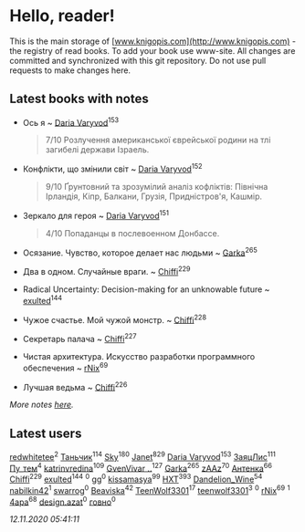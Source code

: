 # Hello, reader!
This is the main storage of [www.knigopis.com](http://www.knigopis.com) - the registry of read books.
To add your book use www-site. All changes are committed and synchronized with this git repository.
Do not use pull requests to make changes here.


## Latest books with notes
* Ось я ~ [Daria Varyvod](users/829/829893410524253-facebook)<sup>153</sup>
    > 7/10 Розлучення американської єврейської родини на тлі загибелі держави Ізраель.

* Конфлікти, що змінили світ ~ [Daria Varyvod](users/829/829893410524253-facebook)<sup>152</sup>
    > 9/10 Ґрунтовний та зрозумілий аналіз кофліктів: Північна Ірландія, Кіпр, Балкани, Грузія, Придністров'я, Кашмір.

* Зеркало для героя ~ [Daria Varyvod](users/829/829893410524253-facebook)<sup>151</sup>
    > 4/10 Попаданцы в послевоенном Донбассе.

* Осязание. Чувство, которое делает нас людьми ~ [Garka](users/115/115753719718250012620-google)<sup>265</sup>

* Два в одном. Случайные враги. ~ [Chiffi](users/105/105831994080785626680-google)<sup>229</sup>

* Radical Uncertainty: Decision-making for an unknowable future ~ [exulted](users/100/100599204551896265722-google)<sup>144</sup>

* Чужое счастье. Мой чужой монстр. ~ [Chiffi](users/105/105831994080785626680-google)<sup>228</sup>

* Секретарь палача ~ [Chiffi](users/105/105831994080785626680-google)<sup>227</sup>

* Чистая архитектура. Искусство разработки программного обеспечения ~ [rNix](users/227/22742452-yandex)<sup>69</sup>

* Лучшая ведьма ~ [Chiffi](users/105/105831994080785626680-google)<sup>226</sup>


_More notes [here](latest_books_with_notes.md)._


## Latest users
[redwhitetee](users/503/503385159-vkontakte)<sup>2</sup> 
[Таньчик](users/209/2096581563762610-facebook)<sup>114</sup> 
[Sky](users/118/118049897850017649660-googleplus)<sup>180</sup> 
[Janet](users/108/108113656204404967440-google)<sup>829</sup> 
[Daria Varyvod](users/829/829893410524253-facebook)<sup>153</sup> 
[ЗаяцЛис](users/112/112388384595246311466-google)<sup>111</sup> 
[Пу_тем](users/344/3448154788585127-facebook)<sup>4</sup> 
[katrinvredina](users/233/2336755-vkontakte)<sup>109</sup> 
[GvenVivar ..](users/158/158266434925901-facebook)<sup>127</sup> 
[Garka](users/115/115753719718250012620-google)<sup>265</sup> 
[zAAz](users/202/202248233-vkontakte)<sup>70</sup> 
[Антенка](users/118/118158645037334943900-google)<sup>66</sup> 
[Chiffi](users/105/105831994080785626680-google)<sup>229</sup> 
[exulted](users/100/100599204551896265722-google)<sup>144</sup> 
[](users/109/109565266968438976725-google)<sup>0</sup> 
[gg](users/106/106449150245422604892-google)<sup>0</sup> 
[kissamasya](users/684/68439978-vkontakte)<sup>99</sup> 
[HXT](users/100/100002563462782-facebook)<sup>393</sup> 
[Dandelion_Wine](users/586/58602788-vkontakte)<sup>54</sup> 
[nabilkin42](users/365/3653380-vkontakte)<sup>1</sup> 
[swarrog](users/328/32895952-yandex)<sup>0</sup> 
[Beaviska](users/102/10202544960024508-facebook)<sup>42</sup> 
[TeenWolf3301](users/100/100726438533263363348-googleplus)<sup>17</sup> 
[teenwolf3301](users/209/209288065-vkontakte)<sup>3</sup> 
[](users/100/100726438533263363348-google)<sup>0</sup> 
[rNix](users/227/22742452-yandex)<sup>69</sup> 
[](users/836/836077803836456-facebook)<sup>1</sup> 
[4apa](users/117/117392596378069249667-google)<sup>68</sup> 
[design.azat](users/274/274622786-vkontakte)<sup>0</sup> 
[говно](users/124/1241017526268068-facebook)<sup>0</sup> 


_12.11.2020 05:41:11_
